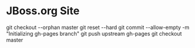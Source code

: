 # JBoss.org Site

git checkout --orphan master
git reset --hard
git commit --allow-empty -m "Initializing gh-pages branch"
git push upstream gh-pages
git checkout master